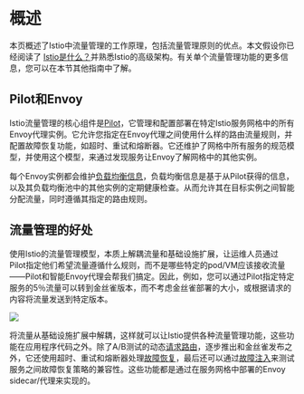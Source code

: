 # 概述

本页概述了Istio中流量管理的工作原理，包括流量管理原则的优点。本文假设你已经阅读了 [Istio是什么？](../what-is-istio/overview.md)并熟悉Istio的高级架构。有关单个流量管理功能的更多信息，您可以在本节其他指南中了解。

## Pilot和Envoy

Istio流量管理的核心组件是[Pilot](./pilot.md)，它管理和配置部署在特定Istio服务网格中的所有Envoy代理实例。它允许您指定在Envoy代理之间使用什么样的路由流量规则，并配置故障恢复功能，如超时、重试和熔断器。它还维护了网格中所有服务的规范模型，并使用这个模型，来通过发现服务让Envoy了解网格中的其他实例。

每个Envoy实例都会维护[负载均衡信息](./balancing.md)，负载均衡信息是基于从Pilot获得的信息，以及其负载均衡池中的其他实例的定期健康检查。从而允许其在目标实例之间智能分配流量，同时遵循其指定的路由规则。

## 流量管理的好处

使用Istio的流量管理模型，本质上解耦流量和基础设施扩展，让运维人员通过Pilot指定他们希望流量遵循什么规则，而不是哪些特定的pod/VM应该接收流量——Pilot和智能Envoy代理会帮我们搞定。因此，例如，您可以通过Pilot指定特定服务的5％流量可以转到金丝雀版本，而不考虑金丝雀部署的大小，或根据请求的内容将流量发送到特定版本。

![](./img/pilot/TrafficManagementOverview.svg)

将流量从基础设施扩展中解耦，这样就可以让Istio提供各种流量管理功能，这些功能在应用程序代码之外。除了A/B测试的动态[请求路由](request-routing.md)，逐步推出和金丝雀发布之外，它还使用超时、重试和熔断器处理[故障恢复](handling-failures.md)，最后还可以通过[故障注入](fault-injection.md)来测试服务之间故障恢复策略的兼容性。这些功能都是通过在服务网格中部署的Envoy sidecar/代理来实现的。
